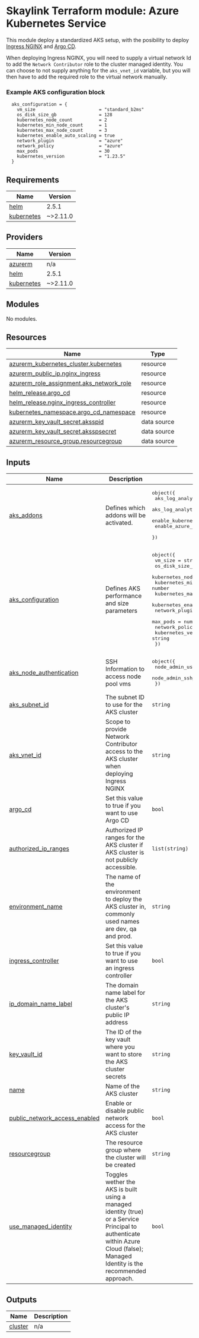 # Skaylink Terraform module: Azure Kubernetes Service

This module deploy a standardized AKS setup, with the posibility to deploy [Ingress NGINX](https://kubernetes.github.io/ingress-nginx/) and [Argo CD](https://argoproj.github.io/cd).

When deploying Ingress NGINX, you will need to supply a virtual network Id to add the `Network Contributor` role to the cluster managed identity. You can choose to not supply anything for the `aks_vnet_id` variable, but you will then have to add the required role to the virtual network manually. 

### Example AKS configuration block

```hcl
  aks_configuration = {
    vm_size                        = "standard_b2ms"
    os_disk_size_gb                = 128
    kubernetes_node_count          = 2
    kubernetes_min_node_count      = 1
    kubernetes_max_node_count      = 3
    kubernetes_enable_auto_scaling = true
    network_plugin                 = "azure"
    network_policy                 = "azure"
    max_pods                       = 30
    kubernetes_version             = "1.23.5"
  }
```
<!-- BEGIN_TF_DOCS -->
## Requirements

| Name | Version |
|------|---------|
| <a name="requirement_helm"></a> [helm](#requirement\_helm) | 2.5.1 |
| <a name="requirement_kubernetes"></a> [kubernetes](#requirement\_kubernetes) | ~>2.11.0 |

## Providers

| Name | Version |
|------|---------|
| <a name="provider_azurerm"></a> [azurerm](#provider\_azurerm) | n/a |
| <a name="provider_helm"></a> [helm](#provider\_helm) | 2.5.1 |
| <a name="provider_kubernetes"></a> [kubernetes](#provider\_kubernetes) | ~>2.11.0 |

## Modules

No modules.

## Resources

| Name | Type |
|------|------|
| [azurerm_kubernetes_cluster.kubernetes](https://registry.terraform.io/providers/hashicorp/azurerm/latest/docs/resources/kubernetes_cluster) | resource |
| [azurerm_public_ip.nginx_ingress](https://registry.terraform.io/providers/hashicorp/azurerm/latest/docs/resources/public_ip) | resource |
| [azurerm_role_assignment.aks_network_role](https://registry.terraform.io/providers/hashicorp/azurerm/latest/docs/resources/role_assignment) | resource |
| [helm_release.argo_cd](https://registry.terraform.io/providers/hashicorp/helm/2.5.1/docs/resources/release) | resource |
| [helm_release.nginx_ingress_controller](https://registry.terraform.io/providers/hashicorp/helm/2.5.1/docs/resources/release) | resource |
| [kubernetes_namespace.argo_cd_namespace](https://registry.terraform.io/providers/hashicorp/kubernetes/latest/docs/resources/namespace) | resource |
| [azurerm_key_vault_secret.aksspid](https://registry.terraform.io/providers/hashicorp/azurerm/latest/docs/data-sources/key_vault_secret) | data source |
| [azurerm_key_vault_secret.aksspsecret](https://registry.terraform.io/providers/hashicorp/azurerm/latest/docs/data-sources/key_vault_secret) | data source |
| [azurerm_resource_group.resourcegroup](https://registry.terraform.io/providers/hashicorp/azurerm/latest/docs/data-sources/resource_group) | data source |

## Inputs

| Name | Description | Type | Default | Required |
|------|-------------|------|---------|:--------:|
| <a name="input_aks_addons"></a> [aks\_addons](#input\_aks\_addons) | Defines which addons will be activated. | <pre>object({<br>    aks_log_analytics_workspace_id   = string<br>    aks_log_analytics_workspace_name = string<br>    enable_kubernetes_dashboard      = bool<br>    enable_azure_policy              = bool<br>  })</pre> | <pre>{<br>  "aks_log_analytics_workspace_id": "",<br>  "aks_log_analytics_workspace_name": "",<br>  "enable_azure_policy": false,<br>  "enable_kubernetes_dashboard": false<br>}</pre> | no |
| <a name="input_aks_configuration"></a> [aks\_configuration](#input\_aks\_configuration) | Defines AKS performance and size parameters | <pre>object({<br>    vm_size                        = string<br>    os_disk_size_gb                = number<br>    kubernetes_node_count          = number<br>    kubernetes_min_node_count      = number<br>    kubernetes_max_node_count      = number<br>    kubernetes_enable_auto_scaling = bool<br>    network_plugin                 = string<br>    max_pods                       = number<br>    network_policy                 = string<br>    kubernetes_version             = string<br>  })</pre> | <pre>{<br>  "kubernetes_enable_auto_scaling": false,<br>  "kubernetes_max_node_count": null,<br>  "kubernetes_min_node_count": null,<br>  "kubernetes_node_count": 2,<br>  "kubernetes_version": "1.23.5",<br>  "max_pods": 30,<br>  "network_plugin": "azure",<br>  "network_policy": "azure",<br>  "os_disk_size_gb": 128,<br>  "vm_size": "Standard_D2s_v5"<br>}</pre> | no |
| <a name="input_aks_node_authentication"></a> [aks\_node\_authentication](#input\_aks\_node\_authentication) | SSH Information to access node pool vms | <pre>object({<br>    node_admin_username   = string<br>    node_admin_ssh_public = string<br>  })</pre> | n/a | yes |
| <a name="input_aks_subnet_id"></a> [aks\_subnet\_id](#input\_aks\_subnet\_id) | The subnet ID to use for the AKS cluster | `string` | n/a | yes |
| <a name="input_aks_vnet_id"></a> [aks\_vnet\_id](#input\_aks\_vnet\_id) | Scope to provide Network Contributor access to the AKS cluster when deploying Ingress NGINX | `string` | `null` | no |
| <a name="input_argo_cd"></a> [argo\_cd](#input\_argo\_cd) | Set this value to true if you want to use Argo CD | `bool` | `false` | no |
| <a name="input_authorized_ip_ranges"></a> [authorized\_ip\_ranges](#input\_authorized\_ip\_ranges) | Authorized IP ranges for the AKS cluster if AKS cluster is not publicly accessible. | `list(string)` | `null` | no |
| <a name="input_environment_name"></a> [environment\_name](#input\_environment\_name) | The name of the environment to deploy the AKS cluster in, commonly used names are dev, qa and prod. | `string` | n/a | yes |
| <a name="input_ingress_controller"></a> [ingress\_controller](#input\_ingress\_controller) | Set this value to true if you want to use an ingress controller | `bool` | `false` | no |
| <a name="input_ip_domain_name_label"></a> [ip\_domain\_name\_label](#input\_ip\_domain\_name\_label) | The domain name label for the AKS cluster's public IP address | `string` | `null` | no |
| <a name="input_key_vault_id"></a> [key\_vault\_id](#input\_key\_vault\_id) | The ID of the key vault where you want to store the AKS cluster secrets | `string` | n/a | yes |
| <a name="input_name"></a> [name](#input\_name) | Name of the AKS cluster | `string` | n/a | yes |
| <a name="input_public_network_access_enabled"></a> [public\_network\_access\_enabled](#input\_public\_network\_access\_enabled) | Enable or disable public network access for the AKS cluster | `bool` | `true` | no |
| <a name="input_resourcegroup"></a> [resourcegroup](#input\_resourcegroup) | The resource group where the cluster will be created | `string` | n/a | yes |
| <a name="input_use_managed_identity"></a> [use\_managed\_identity](#input\_use\_managed\_identity) | Toggles wether the AKS is built using a managed identity (true) or a Service Principal to authenticate within Azure Cloud (false); Managed Identity is the recommended approach. | `bool` | `true` | no |

## Outputs

| Name | Description |
|------|-------------|
| <a name="output_cluster"></a> [cluster](#output\_cluster) | n/a |
<!-- END_TF_DOCS -->